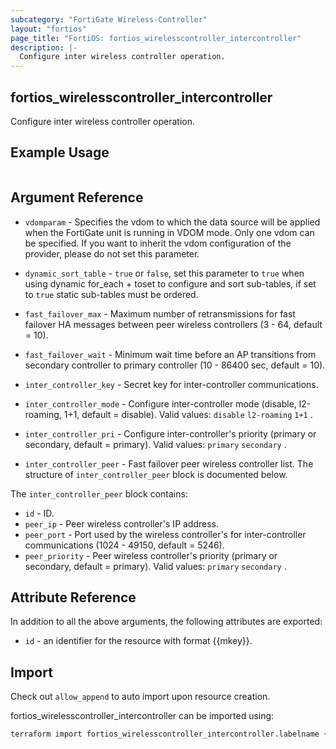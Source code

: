 ```yaml
---
subcategory: "FortiGate Wireless-Controller"
layout: "fortios"
page_title: "FortiOS: fortios_wirelesscontroller_intercontroller"
description: |-
  Configure inter wireless controller operation.
---
```


## fortios_wirelesscontroller_intercontroller
Configure inter wireless controller operation.

## Example Usage

```hcl

```

## Argument Reference
* `vdomparam` - Specifies the vdom to which the data source will be applied when the FortiGate unit is running in VDOM mode. Only one vdom can be specified. If you want to inherit the vdom configuration of the provider, please do not set this parameter.
* `dynamic_sort_table` - `true` or `false`, set this parameter to `true` when using dynamic for_each + toset to configure and sort sub-tables, if set to `true` static sub-tables must be ordered.

* `fast_failover_max` - Maximum number of retransmissions for fast failover HA messages between peer wireless controllers (3 - 64, default = 10).
* `fast_failover_wait` - Minimum wait time before an AP transitions from secondary controller to primary controller (10 - 86400 sec, default = 10).
* `inter_controller_key` - Secret key for inter-controller communications.
* `inter_controller_mode` - Configure inter-controller mode (disable, l2-roaming, 1+1, default = disable). Valid values: `disable` `l2-roaming` `1+1` .
* `inter_controller_pri` - Configure inter-controller's priority (primary or secondary, default = primary). Valid values: `primary` `secondary` .
* `inter_controller_peer` - Fast failover peer wireless controller list. The structure of `inter_controller_peer` block is documented below.

The `inter_controller_peer` block contains:

* `id` - ID.
* `peer_ip` - Peer wireless controller's IP address.
* `peer_port` - Port used by the wireless controller's for inter-controller communications (1024 - 49150, default = 5246).
* `peer_priority` - Peer wireless controller's priority (primary or secondary, default = primary). Valid values: `primary` `secondary` .

## Attribute Reference

In addition to all the above arguments, the following attributes are exported:
* `id` - an identifier for the resource with format {{mkey}}.

## Import

Check out `allow_append` to auto import upon resource creation.

fortios_wirelesscontroller_intercontroller can be imported using:
```sh
terraform import fortios_wirelesscontroller_intercontroller.labelname {{mkey}}
```
